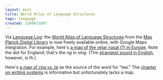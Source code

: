 ```yaml
---
layout: post
title: World Atlas of Language Structures
tags: language
created: 1209671897
---
```

Via [Language Log](http://languagelog.ldc.upenn.edu/nll/?p=103): the [World Atlas of Language Structures](http://wals.info/feature/) from the [Max Planck Digital Library](http://www.mpdl.mpg.de/) is now freely available online, with Google Maps integration.  For example, here's [a map of the velar nasal (?) in Europe](http://wals.info/feature/9?v1=cd00&v2=cf6f&v3=cfff&s=20&tg_format=map&lat=45.82879925192134&lng=12.744140625&z=4&t=m).   Note the dot for England; that's the *ng* in *sing.*<!--break-->  (The [strangest sound in English](http://wals.info/feature/19?v1=cfff&v2=d000&v3=cff0&v4=s00d&v5=cd00&v6=dd00&v7=sd00&s=20&tg_format=map&lat=14.604847155053898&lng=12.3046875&z=2&t=m), however, is *th*.) 

Here's [a map of cha vs. te](http://wals.info/feature/138?v1=cd00&v2=c00d&v3=cccc&s=20&tg_format=map&lat=2.4601811810210052&lng=49.921875&z=2&t=m) as the source of the word for "tea."  The [chapter on writing systems](http://wals.info/feature/description/141) is informative but  unfortunately lacks a map. 
